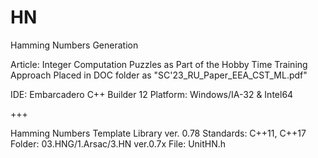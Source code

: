 # HN
 Hamming Numbers Generation

 Article: Integer Computation Puzzles as Part of the Hobby Time Training Approach
 Placed in DOC folder as "SC'23_RU_Paper_EEA_CST_ML.pdf"

 IDE: Embarcadero C++ Builder 12
 Platform: Windows/IA-32 & Intel64

 +++

 Hamming Numbers Template Library ver. 0.78
 Standards: C++11, C++17
 Folder: 03.HNG/1.Arsac/3.HN ver.0.7x
 File: UnitHN.h
